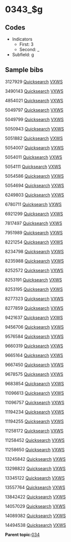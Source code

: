 # 0343\_$g

## Codes

-   Indicators
    -   First: 3
    -   Second: \_
-   Subfield: g

## Sample bibs

3127929 [Quicksearch](https://search.library.yale.edu/catalog/3127929) [VXWS](http://prodorbis.library.yale.edu:7014/vxws/GetHoldingsService?bibId=3127929)

3490143 [Quicksearch](https://search.library.yale.edu/catalog/3490143) [VXWS](http://prodorbis.library.yale.edu:7014/vxws/GetHoldingsService?bibId=3490143)

4854021 [Quicksearch](https://search.library.yale.edu/catalog/4854021) [VXWS](http://prodorbis.library.yale.edu:7014/vxws/GetHoldingsService?bibId=4854021)

5049797 [Quicksearch](https://search.library.yale.edu/catalog/5049797) [VXWS](http://prodorbis.library.yale.edu:7014/vxws/GetHoldingsService?bibId=5049797)

5049799 [Quicksearch](https://search.library.yale.edu/catalog/5049799) [VXWS](http://prodorbis.library.yale.edu:7014/vxws/GetHoldingsService?bibId=5049799)

5050943 [Quicksearch](https://search.library.yale.edu/catalog/5050943) [VXWS](http://prodorbis.library.yale.edu:7014/vxws/GetHoldingsService?bibId=5050943)

5051882 [Quicksearch](https://search.library.yale.edu/catalog/5051882) [VXWS](http://prodorbis.library.yale.edu:7014/vxws/GetHoldingsService?bibId=5051882)

5054007 [Quicksearch](https://search.library.yale.edu/catalog/5054007) [VXWS](http://prodorbis.library.yale.edu:7014/vxws/GetHoldingsService?bibId=5054007)

5054011 [Quicksearch](https://search.library.yale.edu/catalog/5054011) [VXWS](http://prodorbis.library.yale.edu:7014/vxws/GetHoldingsService?bibId=5054011)

5054111 [Quicksearch](https://search.library.yale.edu/catalog/5054111) [VXWS](http://prodorbis.library.yale.edu:7014/vxws/GetHoldingsService?bibId=5054111)

5054586 [Quicksearch](https://search.library.yale.edu/catalog/5054586) [VXWS](http://prodorbis.library.yale.edu:7014/vxws/GetHoldingsService?bibId=5054586)

5054694 [Quicksearch](https://search.library.yale.edu/catalog/5054694) [VXWS](http://prodorbis.library.yale.edu:7014/vxws/GetHoldingsService?bibId=5054694)

6249803 [Quicksearch](https://search.library.yale.edu/catalog/6249803) [VXWS](http://prodorbis.library.yale.edu:7014/vxws/GetHoldingsService?bibId=6249803)

6780711 [Quicksearch](https://search.library.yale.edu/catalog/6780711) [VXWS](http://prodorbis.library.yale.edu:7014/vxws/GetHoldingsService?bibId=6780711)

6921299 [Quicksearch](https://search.library.yale.edu/catalog/6921299) [VXWS](http://prodorbis.library.yale.edu:7014/vxws/GetHoldingsService?bibId=6921299)

7817497 [Quicksearch](https://search.library.yale.edu/catalog/7817497) [VXWS](http://prodorbis.library.yale.edu:7014/vxws/GetHoldingsService?bibId=7817497)

7951989 [Quicksearch](https://search.library.yale.edu/catalog/7951989) [VXWS](http://prodorbis.library.yale.edu:7014/vxws/GetHoldingsService?bibId=7951989)

8221254 [Quicksearch](https://search.library.yale.edu/catalog/8221254) [VXWS](http://prodorbis.library.yale.edu:7014/vxws/GetHoldingsService?bibId=8221254)

8234798 [Quicksearch](https://search.library.yale.edu/catalog/8234798) [VXWS](http://prodorbis.library.yale.edu:7014/vxws/GetHoldingsService?bibId=8234798)

8235988 [Quicksearch](https://search.library.yale.edu/catalog/8235988) [VXWS](http://prodorbis.library.yale.edu:7014/vxws/GetHoldingsService?bibId=8235988)

8252572 [Quicksearch](https://search.library.yale.edu/catalog/8252572) [VXWS](http://prodorbis.library.yale.edu:7014/vxws/GetHoldingsService?bibId=8252572)

8253191 [Quicksearch](https://search.library.yale.edu/catalog/8253191) [VXWS](http://prodorbis.library.yale.edu:7014/vxws/GetHoldingsService?bibId=8253191)

8253195 [Quicksearch](https://search.library.yale.edu/catalog/8253195) [VXWS](http://prodorbis.library.yale.edu:7014/vxws/GetHoldingsService?bibId=8253195)

8277323 [Quicksearch](https://search.library.yale.edu/catalog/8277323) [VXWS](http://prodorbis.library.yale.edu:7014/vxws/GetHoldingsService?bibId=8277323)

8277859 [Quicksearch](https://search.library.yale.edu/catalog/8277859) [VXWS](http://prodorbis.library.yale.edu:7014/vxws/GetHoldingsService?bibId=8277859)

9421637 [Quicksearch](https://search.library.yale.edu/catalog/9421637) [VXWS](http://prodorbis.library.yale.edu:7014/vxws/GetHoldingsService?bibId=9421637)

9456706 [Quicksearch](https://search.library.yale.edu/catalog/9456706) [VXWS](http://prodorbis.library.yale.edu:7014/vxws/GetHoldingsService?bibId=9456706)

9576584 [Quicksearch](https://search.library.yale.edu/catalog/9576584) [VXWS](http://prodorbis.library.yale.edu:7014/vxws/GetHoldingsService?bibId=9576584)

9660319 [Quicksearch](https://search.library.yale.edu/catalog/9660319) [VXWS](http://prodorbis.library.yale.edu:7014/vxws/GetHoldingsService?bibId=9660319)

9665164 [Quicksearch](https://search.library.yale.edu/catalog/9665164) [VXWS](http://prodorbis.library.yale.edu:7014/vxws/GetHoldingsService?bibId=9665164)

9667450 [Quicksearch](https://search.library.yale.edu/catalog/9667450) [VXWS](http://prodorbis.library.yale.edu:7014/vxws/GetHoldingsService?bibId=9667450)

9678575 [Quicksearch](https://search.library.yale.edu/catalog/9678575) [VXWS](http://prodorbis.library.yale.edu:7014/vxws/GetHoldingsService?bibId=9678575)

9683854 [Quicksearch](https://search.library.yale.edu/catalog/9683854) [VXWS](http://prodorbis.library.yale.edu:7014/vxws/GetHoldingsService?bibId=9683854)

11096613 [Quicksearch](https://search.library.yale.edu/catalog/11096613) [VXWS](http://prodorbis.library.yale.edu:7014/vxws/GetHoldingsService?bibId=11096613)

11096757 [Quicksearch](https://search.library.yale.edu/catalog/11096757) [VXWS](http://prodorbis.library.yale.edu:7014/vxws/GetHoldingsService?bibId=11096757)

11194234 [Quicksearch](https://search.library.yale.edu/catalog/11194234) [VXWS](http://prodorbis.library.yale.edu:7014/vxws/GetHoldingsService?bibId=11194234)

11194255 [Quicksearch](https://search.library.yale.edu/catalog/11194255) [VXWS](http://prodorbis.library.yale.edu:7014/vxws/GetHoldingsService?bibId=11194255)

11258172 [Quicksearch](https://search.library.yale.edu/catalog/11258172) [VXWS](http://prodorbis.library.yale.edu:7014/vxws/GetHoldingsService?bibId=11258172)

11258452 [Quicksearch](https://search.library.yale.edu/catalog/11258452) [VXWS](http://prodorbis.library.yale.edu:7014/vxws/GetHoldingsService?bibId=11258452)

11258650 [Quicksearch](https://search.library.yale.edu/catalog/11258650) [VXWS](http://prodorbis.library.yale.edu:7014/vxws/GetHoldingsService?bibId=11258650)

13245842 [Quicksearch](https://search.library.yale.edu/catalog/13245842) [VXWS](http://prodorbis.library.yale.edu:7014/vxws/GetHoldingsService?bibId=13245842)

13298822 [Quicksearch](https://search.library.yale.edu/catalog/13298822) [VXWS](http://prodorbis.library.yale.edu:7014/vxws/GetHoldingsService?bibId=13298822)

13345122 [Quicksearch](https://search.library.yale.edu/catalog/13345122) [VXWS](http://prodorbis.library.yale.edu:7014/vxws/GetHoldingsService?bibId=13345122)

13557764 [Quicksearch](https://search.library.yale.edu/catalog/13557764) [VXWS](http://prodorbis.library.yale.edu:7014/vxws/GetHoldingsService?bibId=13557764)

13842422 [Quicksearch](https://search.library.yale.edu/catalog/13842422) [VXWS](http://prodorbis.library.yale.edu:7014/vxws/GetHoldingsService?bibId=13842422)

14057029 [Quicksearch](https://search.library.yale.edu/catalog/14057029) [VXWS](http://prodorbis.library.yale.edu:7014/vxws/GetHoldingsService?bibId=14057029)

14089382 [Quicksearch](https://search.library.yale.edu/catalog/14089382) [VXWS](http://prodorbis.library.yale.edu:7014/vxws/GetHoldingsService?bibId=14089382)

14494538 [Quicksearch](https://search.library.yale.edu/catalog/14494538) [VXWS](http://prodorbis.library.yale.edu:7014/vxws/GetHoldingsService?bibId=14494538)

**Parent topic:**[034](../../tags/034/034.md)

